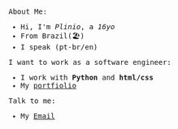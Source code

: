 <samp>
  About Me:
  <ul>
    <li>Hi, I'm <i>Plinio</i>, a <i>16yo</i></li>
    <li>From Brazil(🏖️)</li>
    <li>I speak (pt-br/en)</li>
  </ul>
  I want to work as a software engineer:
  <ul>
    <li>I work with <b>Python</b> and <b>html/css</b></li>
    <li>My <a href="https://joseplinio.github.io/Portfolio/" target="_black" rel="external">portfiolio<a></li>
  </ul>
  Talk to me:
  <ul>
    <li>My <a href="pliniio.dev@gmail.com
">Email<a></li>
  </ul>
</samp>
